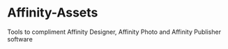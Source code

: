 # Affinity-Assets
Tools to compliment Affinity Designer, Affinity Photo and Affinity Publisher software
